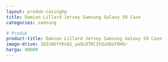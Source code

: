 ```yaml
---
layout: produk-casinghp
title: Damian Lillard Jersey Samsung Galaxy S9 Case
categories: samsung

# Produk
product-title: Damian Lillard Jersey Samsung Galaxy S9 Case
image-drive: 1OZsNGYYKnA1_ya8L0TRC2tQzU6sFOHGr
harga: 90000
---
```

